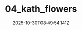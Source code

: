 ---
title: "04_kath_flowers"
description: ""
image: "/uploads/photos/0017-04_kath_flowers.webp"
display: "/uploads/photos/0017-04_kath_flowers-display.webp"
thumbnail: "/uploads/photos/0017-04_kath_flowers-thumb.webp"
width: 4000
height: 6000
featured: false
date: 2025-10-30T08:49:54.141Z
order: 0
---